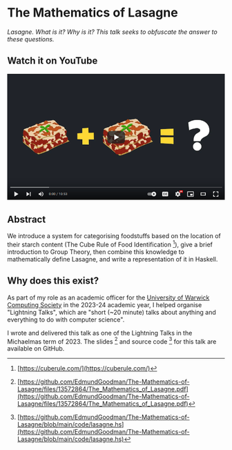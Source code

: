 # The Mathematics of Lasagne

*Lasagne. What is it? Why is it? This talk seeks to obfuscate the answer to these questions.*

## Watch it on YouTube

[![Watch the video](images/youtube_thumbnail_controls.png)](https://youtu.be/9l9hcSIAAtM)

## Abstract

We introduce a system for categorising foodstuffs based on the location of their starch content (The Cube Rule of Food Identification [^1]), give a brief introduction to Group Theory, then combine this knowledge to mathematically define Lasagne, and write a representation of it in Haskell.

## Why does this exist?

As part of my role as an academic officer for the [University of Warwick Computing Society](https://uwcs.co.uk/) in the 2023-24 academic year, I helped organise "Lightning Talks", which are "short (~20 minute) talks about anything and everything to do with computer science".

I wrote and delivered this talk as one of the Lightning Talks in the Michaelmas term of 2023. The slides [^2] and source code [^3] for this talk are available on GitHub.

[^1]: [https://cuberule.com/](https://cuberule.com/)
[^2]: [https://github.com/EdmundGoodman/The-Mathematics-of-Lasagne/files/13572864/The_Mathematics_of_Lasagne.pdf](https://github.com/EdmundGoodman/The-Mathematics-of-Lasagne/files/13572864/The_Mathematics_of_Lasagne.pdf)
[^3]: [https://github.com/EdmundGoodman/The-Mathematics-of-Lasagne/blob/main/code/lasagne.hs](https://github.com/EdmundGoodman/The-Mathematics-of-Lasagne/blob/main/code/lasagne.hs) 
